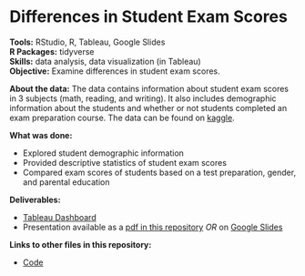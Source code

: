# Differences in Student Exam Scores

**Tools:** RStudio, R, Tableau, Google Slides <br />
**R Packages:** tidyverse <br />
**Skills:** data analysis, data visualization (in Tableau) <br />
**Objective:** Examine differences in student exam scores. <br />

**About the data:** The data contains information about student exam scores in 3 subjects (math, reading, and writing). It also includes demographic information about the students and whether or not students completed an exam preparation course. The data can be found on [kaggle](https://www.kaggle.com/datasets/whenamancodes/students-performance-in-exams).

**What was done:**
* Explored student demographic information
* Provided descriptive statistics of student exam scores
* Compared exam scores of students based on a test preparation, gender, and parental education

**Deliverables:** 
* [Tableau Dashboard](https://public.tableau.com/app/profile/vanessa4875/viz/StudentExamScores/StudentDemographics_1)
* Presentation available as a [pdf in this repository](https://github.com/vanessa-guzman/Differences_in_Student_Exam_Scores/blob/main/Presentation-%20Differences%20in%20Student%20Exam%20Scores.pdf) *OR* on [Google Slides](https://docs.google.com/presentation/d/1Wb9RZexRPE4cv4MiQllDhPUfzxv-rtiEOLy2ymaiUKk/edit#slide=id.g2071186f1f7_0_0)

**Links to other files in this repository:**
* [Code](https://github.com/vanessa-guzman/Differences_in_Student_Exam_Scores/blob/main/Code--Differences-in-Student-Exam-Score.md)
